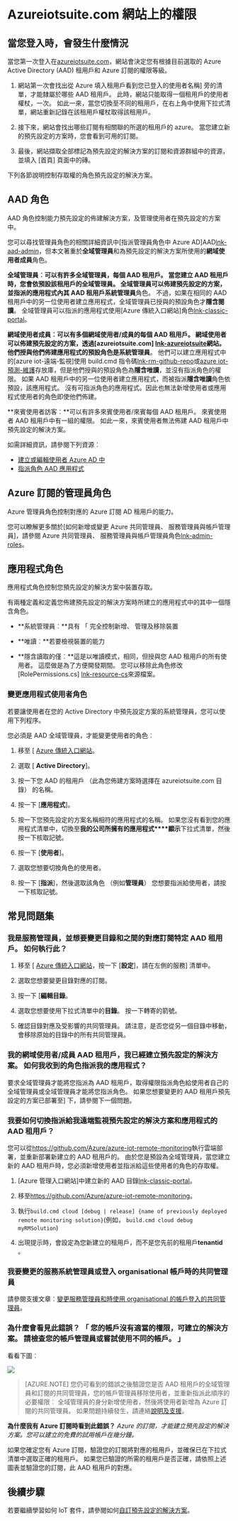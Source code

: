 <properties
  pageTitle="Azure IoT 套件和 Azure Active Directory |Microsoft Azure"
  description="描述如何 Azure IoT 套件使用 Azure Active Directory 可用來管理權限。"
  services=""
  suite="iot-suite"
  documentationCenter=""
  authors="aguilaaj"
  manager="timlt"
  editor=""/>

<tags
  ms.service="iot-suite"
  ms.devlang="na"
  ms.topic="article"
  ms.tgt_pltfrm="na"
  ms.workload="na"
  ms.date="10/24/2016"
  ms.author="araguila"/>
  
# <a name="permissions-on-the-azureiotsuitecom-site"></a>Azureiotsuite.com 網站上的權限

## <a name="what-happens-when-you-sign-in"></a>當您登入時，會發生什麼情況

當您第一次登入在[azureiotsuite.com][lnk-azureiotsuite]，網站會決定您有根據目前選取的 Azure Active Directory (AAD) 租用戶和 Azure 訂閱的權限等級。

1.  網站第一次會找出從 Azure 填入租用戶看到您已登入的使用者名稱] 旁的清單，才能隸屬於哪些 AAD 租用戶。 此時，網站只能取得一個租用戶的使用者權杖，一次。 如此一來，當您切換至不同的租用戶，在右上角中使用下拉式清單，網站重新記錄在該租用戶權杖取得該租用戶。

2.  接下來，網站會找出哪些訂閱有相關聯的所選的租用戶的 azure。 當您建立新的預先設定的方案時，您會看到可用的訂閱。

3.  最後，網站擷取全部標記為預先設定的解決方案的訂閱和資源群組中的資源，並填入 [首頁] 頁面中的磚。

下列各節說明控制存取權的角色預先設定的解決方案。

## <a name="aad-roles"></a>AAD 角色

AAD 角色控制能力預先設定的佈建解決方案，及管理使用者在預先設定的方案中。

您可以尋找管理員角色的相關詳細資訊中[指派管理員角色中 Azure AD]AAD[lnk-aad-admin]，但本文著重於**全域管理員**和為預先設定的解決方案所使用的**網域使用者成員**角色。

**全域管理員︰**可以有許多全域管理員，每個 AAD 租用戶。 當您建立 AAD 租用戶時，您會依預設該租用戶的全域管理員。 全域管理員可以佈建預先設定的方案，並指派的應用程式內其 AAD 租用戶系統**管理員**角色。 不過，如果在相同的 AAD 租用戶中的另一位使用者建立應用程式，全域管理員已授與的預設角色才**隱含閱讀**。 全域管理員可以指派的應用程式使用[Azure 傳統入口網站]角色[lnk-classic-portal]。

**網域使用者成員︰**可以有多個網域使用者/成員的每個 AAD 租用戶。 網域使用者可以佈建預先設定的方案，透過[azureiotsuite.com] [lnk-azureiotsuite]網站。 他們授與他們佈建應用程式的預設角色是**系統管理員**。 他們可以建立應用程式中的[azure iot-遠端-監視]使用 build.cmd 指令碼[lnk-rm-github-repo]或[azure iot-預測-維護][lnk-pm-github-repo]存放庫，但是他們授與的預設角色為**隱含唯讀**，並沒有指派角色的權限。 如果 AAD 租用戶中的另一位使用者建立應用程式，而被指派**隱含唯讀**角色依預設，該應用程式。 沒有可指派角色的應用程式。因此也無法新增使用者或應用程式使用者的角色即使他們佈建。

**來賓使用者訪客︰**可以有許多來賓使用者/來賓每個 AAD 租用戶。 來賓使用者 AAD 租用戶中有一組的權限。 如此一來，來賓使用者無法佈建 AAD 租用戶中預先設定的解決方案。

如需詳細資訊，請參閱下列資源︰

- [建立或編輯使用者 Azure AD 中][lnk-create-edit-users]
- [指派角色 AAD 應用程式][lnk-assign-app-roles]

## <a name="azure-subscription-administrator-roles"></a>Azure 訂閱的管理員角色

Azure 管理員角色控制對應的 Azure 訂閱 AD 租用戶的能力。

您可以瞭解更多關於[如何新增或變更 Azure 共同管理員、 服務管理員與帳戶管理員]，請參閱 Azure 共同管理員、 服務管理員與帳戶管理員角色[lnk-admin-roles]。

## <a name="application-roles"></a>應用程式角色

應用程式角色控制您預先設定的解決方案中裝置存取。

有兩種定義和定義您佈建預先設定的解決方案時所建立的應用程式中的其中一個隱含角色。

-   **系統管理員︰**具有 「 完全控制新增、 管理及移除裝置

-   **唯讀︰**若要檢視裝置的能力

-   **隱含讀取的僅︰**這是以唯讀模式，相同，但授與您 AAD 租用戶的所有使用者。 這麼做是為了方便開發期間。 您可以移除此角色修改[RolePermissions.cs] [lnk-resource-cs]來源檔案。

### <a name="changing-application-roles-for-a-user"></a>變更應用程式使用者角色

若要讓使用者在您的 Active Directory 中預先設定方案的系統管理員，您可以使用下列程序。

您必須是 AAD 全域管理員，才能變更使用者的角色︰

1. 移至 [ [Azure 傳統入口網站][lnk-classic-portal]。

2. 選取 [ **Active Directory**]。

3. 按一下您 AAD 的租用戶 （此為您佈建方案時選擇在 azureiotsuite.com 目錄） 的名稱。

4. 按一下 [**應用程式**]。

5. 按一下您預先設定的方案名稱相符的應用程式的名稱。 如果您沒有看到您的應用程式清單中，切換至**我的公司所擁有的應用程式****顯示**下拉式清單，然後按一下核取記號。

7. 按一下 [**使用者**]。

8. 選取您想要切換角色的使用者。

9. 按一下 [**指派**]，然後選取該角色 （例如**管理員**） 您想要指派給使用者，請按一下核取記號。

## <a name="faq"></a>常見問題集

### <a name="im-a-service-administrator-and-id-like-to-change-the-directory-mapping-between-my-subscription-and-a-specific-aad-tenant-how-do-i-do-this"></a>我是服務管理員，並想要變更目錄和之間的對應訂閱特定 AAD 租用戶。 如何執行此？

1. 移至 [ [Azure 傳統入口網站][lnk-classic-portal]，按一下 [**設定**]，請在左側的服務] 清單中。

2. 選取您想要變更目錄對應的訂閱。

3. 按一下 [**編輯目錄**。

4. 選取您想要使用下拉式清單中的**目錄**。 按一下轉寄的箭號。

5. 確認目錄對應及受影響的共同管理員。 請注意，是否您從另一個目錄中移動，會移除原始的目錄中的所有共同管理員。

### <a name="im-a-domain-usermember-on-the-aad-tenant-and-ive-created-a-preconfigured-solution-how-do-i-get-assigned-a-role-for-my-application"></a>我的網域使用者/成員 AAD 租用戶，我已經建立預先設定的解決方案。 如何我收到的角色指派我的應用程式？

要求全域管理員才能將您指派為 AAD 租用戶，取得權限指派角色給使用者自己的全域管理員或全域管理員才能將您指派角色。 如果您想要變更的 AAD 租用戶預先設定的方案已部署至] 下，請參閱下一個問題。

### <a name="how-do-i-switch-the-aad-tenant-my-remote-monitoring-preconfigured-solution-and-application-are-assigned-to"></a>我要如何切換指派給我遠端監視預先設定的解決方案和應用程式的 AAD 租用戶？

您可以從<https://github.com/Azure/azure-iot-remote-monitoring>執行雲端部署，並重新部署新建立的 AAD 租用戶的。 由於您是預設為全域管理員，當您建立新的 AAD 租用戶時，您必須新增使用者並指派給這些使用者的角色的存取權。

1. [Azure 管理入口網站]中建立新的 AAD 目錄[lnk-classic-portal]。

2. 移至<https://github.com/Azure/azure-iot-remote-monitoring>。

3. 執行`build.cmd cloud [debug | release] {name of previously deployed remote monitoring solution}`(例如， `build.cmd cloud debug myRMSolution`)

4. 出現提示時，會設定為您新建立的租用戶，而不是您先前的租用戶**tenantid** 。


### <a name="i-want-to-change-a-service-administrator-or-co-administrator-when-logged-in-with-an-organisational-account"></a>我要變更的服務系統管理員或登入 organisational 帳戶時的共同管理員

請參閱支援文章︰[變更服務管理員和時使用 organisational 的帳戶登入的共同管理員][lnk-service-admins]。

### <a name="why-am-i-seeing-this-error-your-account-does-not-have-the-proper-permissions-to-create-a-solution-please-check-with-your-account-administrator-or-try-with-a-different-account"></a>為什麼會看見此錯誤？ 「 您的帳戶沒有適當的權限，可建立的解決方案。 請檢查您的帳戶管理員或嘗試使用不同的帳戶。 」

看看下圖︰

![][img-flowchart]

> [AZURE.NOTE] 您仍可看到的錯誤之後驗證您是否 AAD 租用戶的全域管理員和訂閱的共同管理員，您的帳戶管理員移除使用者，並重新指派此順序的必要權限︰ 全域管理員的身分新增使用者，然後將使用者新增為 Azure 訂閱的共同管理員。 如果問題持續發生，請連絡[說明及支援][lnk-help-support]。

**為什麼我有 Azure 訂閱時看到此錯誤？** *Azure 的訂閱，才能建立預先設定的解決方案。您可以建立的免費的試用帳戶在幾分鐘。*

如果您確定您有 Azure 訂閱，驗證您的訂閱將對應的租用戶，並確保已在下拉式清單中選取正確的租用戶。 如果您已驗證的所需的租用戶是否正確，請依照上述圖表並驗證您的訂閱，此 AAD 租用戶的對應。

## <a name="next-steps"></a>後續步驟

若要繼續學習如何 IoT 套件，請參閱如何[自訂預先設定的解決方案][lnk-customize]。

[img-flowchart]: media/iot-suite-permissions/flowchart.png

[lnk-azureiotsuite]: https://www.azureiotsuite.com/
[lnk-rm-github-repo]: https://github.com/Azure/azure-iot-remote-monitoring
[lnk-pm-github-repo]: https://github.com/Azure/azure-iot-predictive-maintenance
[lnk-aad-admin]: https://azure.microsoft.com/documentation/articles/active-directory-assign-admin-roles/
[lnk-classic-portal]: https://manage.windowsazure.com/
[lnk-create-edit-users]: https://azure.microsoft.com/documentation/articles/active-directory-create-users/
[lnk-assign-app-roles]: https://azure.microsoft.com/documentation/articles/active-directory-application-manifest/
[lnk-service-admins]: https://azure.microsoft.com/support/changing-service-admin-and-co-admin/
[lnk-admin-roles]: https://azure.microsoft.com/documentation/articles/billing-add-change-azure-subscription-administrator/
[lnk-resource-cs]: https://github.com/Azure/azure-iot-remote-monitoring/blob/master/DeviceAdministration/Web/Security/RolePermissions.cs
[lnk-help-support]: https://portal.azure.com/#blade/Microsoft_Azure_Support/HelpAndSupportBlade
[lnk-customize]: iot-suite-guidance-on-customizing-preconfigured-solutions.md
